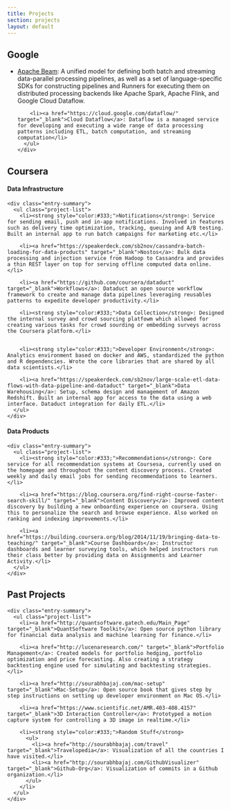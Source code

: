 ```yaml
---
title: Projects
section: projects
layout: default
---
```


<div class="hfeed">

  <!-- Google -->
  <div class="hentry post project-batch-title">
    <h2>Google</h2>
  </div>

  <div class="hentry post">
    <div class="entry-summary">
      <ul class="project-list">
        <li><a href="https://beam.apache.org/" target="_blank">Apache Beam</a>: A unified model for defining both batch and streaming data-parallel processing pipelines, as well as a set of language-specific SDKs for constructing pipelines and Runners for executing them on distributed processing backends like Apache Spark, Apache Flink, and Google Cloud Dataflow.</li>

        <li><a href="https://cloud.google.com/dataflow/" target="_blank">Cloud Dataflow</a>: Dataflow is a managed service for developing and executing a wide range of data processing patterns including ETL, batch computation, and streaming computation</li>
      </ul>
    </div>
  </div>


  <!-- Coursera -->
  <div class="hentry post project-batch-title">
    <h2>Coursera</h2>
  </div>

  <div class="hentry post">
    <h4>Data Infrastructure</h4>

    <div class="entry-summary">
      <ul class="project-list">
        <li><strong style="color:#333;">Notifications</strong>: Service for sending email, push and in-app notifications. Involved in features such as delivery time optimization, tracking, queuing and A/B testing. Built an internal app to run batch campaigns for marketing etc.</li>

        <li><a href="https://speakerdeck.com/sb2nov/cassandra-batch-loading-for-data-products" target="_blank">Nostos</a>: Bulk data processing and injection service from Hadoop to Cassandra and provides a thin REST layer on top for serving offline computed data online.</li>

        <li><a href="https://github.com/coursera/dataduct" target="_blank">Workflows</a>: Dataduct an open source workflow framework to create and manage data pipelines leveraging reusables patterns to expedite developer productivity.</li>

        <li><strong style="color:#333;">Data Collection</strong>: Designed the internal survey and crowd sourcing platfowm which allowed for creating various tasks for crowd sourding or embedding surveys across the Coursera platform.</li>


        <li><strong style="color:#333;">Developer Environment</strong>: Analytics environment based on docker and AWS, standardized the python and R dependencies. Wrote the core libraries that are shared by all data scientists.</li>

        <li><a href="https://speakerdeck.com/sb2nov/large-scale-etl-data-flows-with-data-pipeline-and-dataduct" target="_blank">Data Warehousing</a>: Setup, schema design and management of Amazon Redshift. Built an internal app for access to the data using a web interface. Dataduct integration for daily ETL.</li>
      </ul>
    </div>
  </div>

  <div class="hentry post">
    <h4>Data Products</h4>

    <div class="entry-summary">
      <ul class="project-list">
        <li><strong style="color:#333;">Recommendations</strong>: Core service for all recommendation systems at Coursesa, currently used on the homepage and throughout the content discovery process. Created weekly and daily email jobs for sending recommendations to learners.</li>

        <li><a href="https://blog.coursera.org/find-right-course-faster-search-skill/" target="_blank">Content Discovery</a>: Improved content discovery by building a new onboarding experience on coursera. Using this to personalize the search and browse experience. Also worked on ranking and indexing improvements.</li>

        <li><a href="https://building.coursera.org/blog/2014/11/19/bringing-data-to-teaching/" target="_blank">Course Dashboards</a>: Instructor dashboards and learner surveying tools, which helped instructors run their class better by providing data on Assignments and Learner Activity.</li>
      </ul>
    </div>
  </div>

  <!-- Past Projects -->
  <div class="hentry post project-batch-title">
    <h2>Past Projects</h2>
  </div>

  <div class="hentry post">
    <!-- <h4>Georgia Tech</h4> -->

    <div class="entry-summary">
      <ul class="project-list">
        <li><a href="http://quantsoftware.gatech.edu/Main_Page" target="_blank">QuantSoftware Toolkit</a>: Open source python library for financial data analysis and machine learning for finance.</li>

        <li><a href="http://lucenaresearch.com/" target="_blank">Portfolio Management</a>: Created models for portfolio hedging, portfolio optimization and price forecasting. Also creating a strategy backtesting engine used for simulating and backtesting strategies.</li>

        <li><a href="http://sourabhbajaj.com/mac-setup" target="_blank">Mac-Setup</a>: Open source book that gives step by step instructions on setting up developer environment on Mac OS.</li>

        <li><a href="https://www.scientific.net/AMR.403-408.4157" target="_blank">3D Interaction Controller</a>: Prototyped a motion capture system for controlling a 3D image in realtime.</li>

        <li><strong style="color:#333;">Random Stuff</strong>
          <ul>
            <li><a href="http://sourabhbajaj.com/travel" target="_blank">Travelopedia</a>: Visualization of all the countries I have visited.</li>
            <li><a href="http://sourabhbajaj.com/GithubVisualizer" target="_blank">Github-Org</a>: Visualization of commits in a Github organization.</li>
          </ul>
        </li>
      </ul>
    </div>
  </div>

</div>
